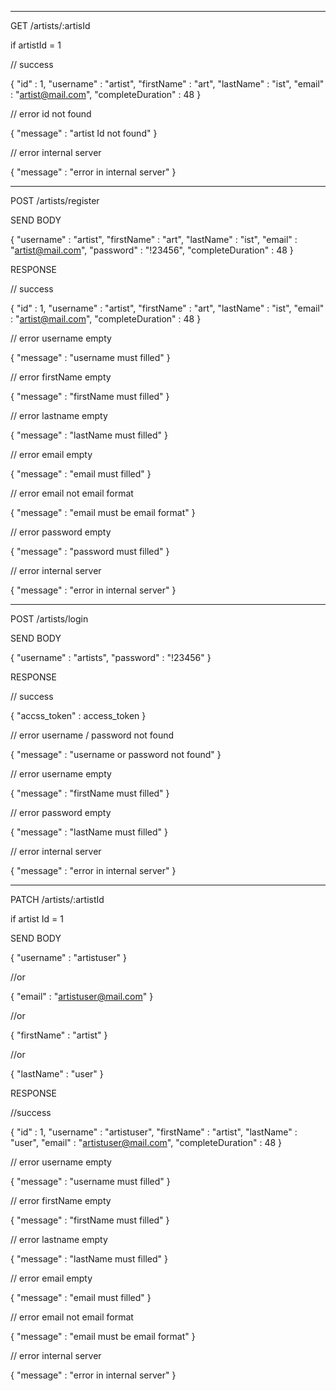 --------------------------------------------------------
GET /artists/:artisId

if artistId = 1

// success

{
    "id" : 1,
    "username" : "artist",
    "firstName" : "art",
    "lastName" : "ist",
    "email" : "artist@mail.com",
    "completeDuration" : 48
}


// error id not found

{
    "message" : "artist Id not found"
}

// error internal server

{
    "message" : "error in internal server"
}

--------------------------------------------------------
POST /artists/register

SEND BODY

{
    "username" : "artist",
    "firstName" : "art",
    "lastName" : "ist",
    "email" : "artist@mail.com",
    "password" : "!23456",
    "completeDuration" : 48
}


RESPONSE

// success

{
    "id" : 1,
    "username" : "artist",
    "firstName" : "art",
    "lastName" : "ist",
    "email" : "artist@mail.com",
    "completeDuration" : 48
}

// error username empty

{
    "message" : "username must filled"
}

// error firstName empty

{
    "message" : "firstName must filled"
}

// error lastname empty

{
    "message" : "lastName must filled"
}

// error email empty

{
    "message" : "email must filled"
}

// error email not email format

{
    "message" : "email must be email format"
}

// error password empty

{
    "message" : "password must filled"
}

// error internal server

{
    "message" : "error in internal server"
}


--------------------------------------------------------
POST /artists/login


SEND BODY

{
    "username" : "artists",
    "password" : "!23456"
}


RESPONSE

// success

{
    "accss_token" : access_token
}

// error username / password not found

{
    "message" : "username or password not found"
}

// error username empty

{
    "message" : "firstName must filled"
}

// error password empty

{
    "message" : "lastName must filled"
}

// error internal server

{
    "message" : "error in internal server"
}


--------------------------------------------------------
PATCH /artists/:artistId

if artist Id = 1

SEND BODY

{
    "username" : "artistuser"
}

//or

{
    "email" : "artistuser@mail.com"
}

//or

{
    "firstName" : "artist"
}

//or

{
    "lastName" : "user"
}


RESPONSE

//success

{
    "id" : 1,
    "username" : "artistuser",
    "firstName" : "artist",
    "lastName" : "user",
    "email" : "artistuser@mail.com",
    "completeDuration" : 48
}

// error username empty

{
    "message" : "username must filled"
}

// error firstName empty

{
    "message" : "firstName must filled"
}

// error lastname empty

{
    "message" : "lastName must filled"
}

// error email empty

{
    "message" : "email must filled"
}

// error email not email format

{
    "message" : "email must be email format"
}

// error internal server

{
    "message" : "error in internal server"
}